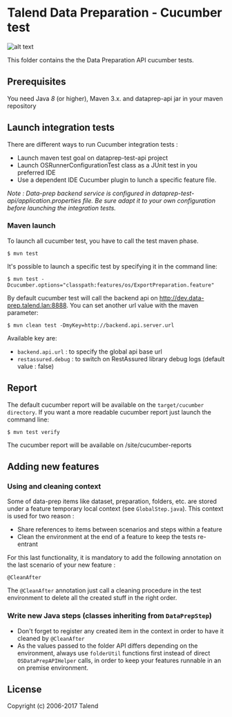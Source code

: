 # Talend Data Preparation - Cucumber test
![alt text](https://www.talend.com/wp-content/uploads/2016/07/talend-logo.png "Talend")

This folder contains the the Data Preparation API cucumber tests. 

## Prerequisites

You need Java *8* (or higher), Maven 3.x. and dataprep-api jar in your maven repository

## Launch integration tests
There are different ways to run Cucumber integration tests :
* Launch maven test goal on dataprep-test-api project 
* Launch OSRunnerConfigurationTest class as a JUnit test in you preferred IDE
* Use a dependent IDE Cucumber plugin to lunch a specific feature file.  

_Note : 
Data-prep backend service is configured in dataprep-test-api/application.properties file.
Be sure adapt it to your own configuration before launching the integration tests._

### Maven launch
To launch all cucumber test, you have to call the test maven phase. 
```
$ mvn test
```
It's possible to launch a specific test by specifying it in the command line:
```
$ mvn test -Dcucumber.options="classpath:features/os/ExportPreparation.feature"
```
By default cucumber test will call the backend api on http://dev.data-prep.talend.lan:8888.
You can set another url value with the maven parameter:
```
$ mvn clean test -DmyKey=http://backend.api.server.url
```
Available key are:
* ``backend.api.url`` : to specify the global api base url
* ``restassured.debug`` : to switch on RestAssured library debug logs (default value : false) 

## Report
The default cucumber report will be available on the ``target/cucumber directory``.
If you want a more readable cucumber report just launch the command line:

```
$ mvn test verify
```

The cucumber report will be available on /site/cucumber-reports

## Adding new features

### Using and cleaning context
Some of data-prep items like dataset, preparation, folders, etc.
are stored under a feature temporary local context (see `GlobalStep.java`).
This context is used for two reason :
* Share references to items between scenarios and steps within a feature
* Clean the environment at the end of a feature to keep the tests re-entrant 

For this last functionality, it is mandatory to add the following annotation on the last scenario of your new feature : 
```
@CleanAfter
```
The ``@CleanAfter`` annotation just call a cleaning procedure in the test environment to delete all the created stuff in the right order.  

### Write new Java steps (classes inheriting from `DataPrepStep`)
* Don't forget to register any created item in the context in order to have it cleaned by ``@CleanAfter``
* As the values passed to the folder API differs depending on the environment, always use ``folderUtil`` functions first instead of direct ``OSDataPrepAPIHelper`` calls, in order to keep your features runnable in an on premise environment.    

## License
Copyright (c) 2006-2017 Talend

